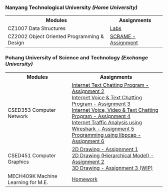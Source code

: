 ### Nanyang Technological University _(Home University)_
<table>
  <tr>
     <th>Modules</th>
     <th>Assignments</th>
  </tr>
  <tr>
    <td>CZ1007 Data Structures </td>
    <td>
      <a href="https://github.com/jermsinarocket/DataStructures">Labs</a>
    </td>
  </tr>
  <tr>
    <td>CZ2002 Object Oriented Programming & Design</td>
    <td>
      <a href="https://github.com/jermsinarocket/OODP_Assignment">SCRAME - Assignment</a>
    </td>  
  </tr>
</table>

### Pohang University of Science and Technology _(Exchange University)_

<table>
  <tr>
     <th>Modules</th>
     <th>Assignments</th>
  </tr>
  <tr>
    <td>CSED353 Computer Network </td>
    <td>
      <a href="https://github.com/jermsinarocket/ComputerNetwork_Assignment2">Internet Text Chatting Program - Assignment 2</a>
      <br/>
      <a href="https://github.com/jermsinarocket/ComputerNetwork_Assignment3">Internet Voice & Text Chatting Program - Assignment 3</a>
      <br/>
      <a href="https://github.com/jermsinarocket/ComputerNetwork_Assignment4">Internet Voice, Video & Text Chatting Program - Assignment 4</a>
      <br/>
      <a href="https://github.com/jermsinarocket/ComputerNetwork_Assignment5">Internet Traffic Analysis using Wireshark - Assignment 5</a>
      <br/>
      <a href="https://github.com/jermsinarocket/ComputerNetwork_Assignment6">Programming using libpcap - Assignment 6</a>
    </td>
  </tr>
  <tr>
    <td>CSED451 Computer Graphics </td>
    <td>
      <a href="https://github.com/jermsinarocket/ComputerGraphics_Assignment1">2D Drawing - Assignment 1</a>
      <br/>
      <a href="https://github.com/jermsinarocket/ComputerGraphics_Assignment2">2D Drawing (Hierarchical Model) - Assignment 2</a>
      <br/>
      <a href="https://github.com/jermsinarocket/ComputerGraphics_Assignment3">3D Drawing - Assignment 3 (WIP)</a>
    </td>  
  </tr>
    <tr>
    <td>MECH409K Machine Learning for M.E. </td>
    <td>
      <a href="https://github.com/jermsinarocket/MachineLearning_HW">Homework</a>
    </td>  
  </tr>
</table>
